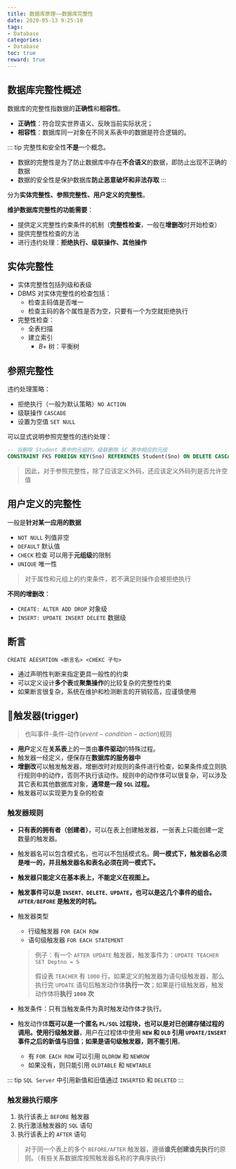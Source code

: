```yaml
---
title: 数据库原理——数据库完整性
date: 2020-05-13 9:25:10
tags: 
- Database
categories:
- Database
toc: true
reward: true
---
```


## 数据库完整性概述

数据库的完整性指数据的**正确性**和**相容性**。

- **正确性**：符合现实世界语义、反映当前实际状况；
- **相容性**：数据库同一对象在不同关系表中的数据是符合逻辑的。

::: tip
完整性和安全性**不是**一个概念。
- 数据的完整性是为了防止数据库中存在**不合语义**的数据，即防止出现不正确的数据
- 数据的安全性是保护数据库**防止恶意破坏和非法存取**
:::

分为**实体完整性、参照完整性、用户定义的完整性**。

**维护数据库完整性的功能需要**：

- 提供定义完整性约束条件的机制（**完整性检查**，一般在**增删改**时开始检查）
- 提供完整性检查的方法
- 进行违约处理：**拒绝执行、级联操作、其他操作**

## 实体完整性

- 实体完整性包括列级和表级
- DBMS 对实体完整性的检查包括：
  - 检查主码值是否唯一
  - 检查主码的各个属性是否为空，只要有一个为空就拒绝执行
- 完整性检查：
  - 全表扫描
  - 建立索引
    - $B+$ 树：平衡树

## 参照完整性

违约处理策略：

- 拒绝执行（一般为默认策略）`NO ACTION`
- 级联操作 `CASCADE`
- 设置为空值 `SET NULL`

可以显式说明参照完整性的违约处理：

```sql
-- 当删除 Student 表中的元组时，级联删除 SC 表中相应的元组
CONSTRAINT FKS FOREIGN KEY(Sno) REFERENCES Student(Sno) ON DELETE CASCADE
```

> 因此，对于参照完整性，除了应该定义外码，还应该定义外码列是否允许空值

## 用户定义的完整性

一般是**针对某一应用的数据**

- `NOT NULL` 列值非空
- `DEFAULT` 默认值
- `CHECK` 检查 可以用于**元组级**的限制
- `UNIQUE` 唯一性

> 对于属性和元组上的约束条件，若不满足则操作会被拒绝执行

**不同的增删改**：

- `CREATE: ALTER ADD DROP` 对象级
- `INSERT: UPDATE INSERT DELETE` 数据级

## 断言

```CREATE AEESRTION <断言名> <CHEKC 子句>```

- 通过声明性判断来指定更具一般性的约束
- 可以定义设计**多个表**或**聚集操作**的比较复杂的完整性约束
- 如果断言很复杂，系统在维护和检测断言的开销较高，应谨慎使用

## 🔺触发器(trigger​) 
> 也叫事件-条件-动作($event-condition-action$)规则

- **用户**定义在**关系表**上的一类由**事件驱动**的特殊过程。
- 触发器一经定义，便保存在**数据库的服务器中**
- **增删改**可以触发触发器，增删改时对规则的条件进行检查，如果条件成立则执行规则中的动作，否则不执行该动作。规则中的动作体可以很复杂，可以涉及其它表和其他数据库对象，**通常是一段 `SQL` 过程。**
- 触发器可以实现更为复杂的检查

### 触发器规则

- **只有表的拥有者（创建者）**，可以在表上创建触发器，一张表上只能创建一定数量的触发器。
- 触发器名可以包含模式名，也可以不包括模式名。**同一模式下，触发器名必须是唯一的，并且触发器名和表名必须在同一模式下。**
- **触发器只能定义在基本表上，不能定义在视图上。**
- **触发事件可以是 `INSERT、DELETE、UPDATE`，也可以是这几个事件的组合。`AFTER/BEFORE` 是触发的时机。**
- 触发器类型
  - 行级触发器 `FOR EACH ROW`
  - 语句级触发器 `FOR EACH STATEMENT`
  
  > 例子：有一个 `AFTER UPDATE` 触发器，触发事件为：`UPDATE TEACHER SET Deptno = 5`
  >
  > 假设表 `TEACHER` 有 `1000` 行，如果定义的触发器为语句级触发器，那么执行完 `UPDATE` 语句后触发动作体**执行一次**；如果是行级触发器，触发动作体将**执行 `1000` 次**
- 触发条件：只有当触发条件为真时触发动作体才执行。
- 触发动作体**既可以是一个匿名 `PL/SQL` 过程块，也可以是对已创建存储过程的调用。**使用**行级触发器**，用户在过程体中使用 **`NEW` 和 `OLD` 引用 `UPDATE/INSERT` 事件之后的新值与旧值**；**如果是语句级触发器，则不能引用**。
  - 有 `FOR EACH ROW` 可以引用 `OLDROW` 和 `NEWROW` 
  - 如果没有，则只能引用 `OLDTABLE` 和 `NEWTABLE`

::: tip
`SQL Server` 中引用新值和旧值通过 `INSERTED` 和 `DELETED`
:::

### 触发器执行顺序

1. 执行该表上 `BEFORE` 触发器
2. 执行激活触发器的 `SQL` 语句
3. 执行该表上的 `AFTER` 语句

> 对于同一个表上的多个 `BEFORE/AFTER` 触发器，遵循**谁先创建谁先执行**的原则。（有些关系数据库按照触发器名称的字典序执行）
